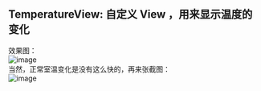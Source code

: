 ## TemperatureView: 自定义 View ，用来显示温度的变化
效果图：<br/>
![image](https://github.com/ljuns/TemperatureView/blob/master/temperature/source/temp.gif)<br/>
当然，正常室温变化是没有这么快的，再来张截图：<br/>
![image]()<br/>
